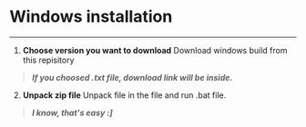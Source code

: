 # Windows installation
---
1. __Choose version you want to download__
 Download windows build from this repisitory
 >___If you choosed .txt file, download link will be inside.___
2. __Unpack zip file__
 Unpack file in the file and run .bat file.
>___I know, that's easy :]___
